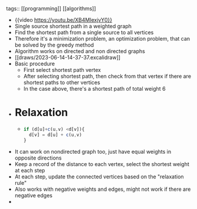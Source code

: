tags:: [[programming]] [[algorithms]]

- {{video https://youtu.be/XB4MIexjvY0}}
- Single source shortest path in a weighted graph
- Find the shortest path from a single source to all vertices
- Therefore it's a minimization problem, an optimization problem, that can be solved by the greedy method
- Algorithm works on directed and non directed graphs
- [[draws/2023-06-14-14-37-37.excalidraw]]
- Basic procedure
	- First select shortest path vertex
	- After selecting shortest path, then check from that vertex if there are shortest paths to other vertices
	- In the case above, there's a shortest path of total weight 6
- # Relaxation
	- ```js
	  if (d[u]+c(u,v) <d[v]){
	    d[v] = d[u] + c(u,v)
	  }
	  ```
- It can work on nondirected graph too, just have equal weights in opposite directions
- Keep a record of the distance to each vertex, select the shortest weight at each step
- At each step, update the connected vertices based on the "relaxation rule"
- Also works with negative weights and edges, might not work if there are negative edges
-